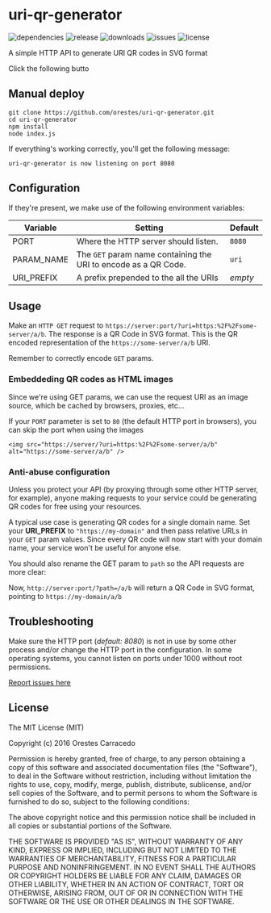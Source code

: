 # uri-qr-generator

![dependencies](https://david-dm.org/orestes/uri-qr-generator.svg)
![release](https://img.shields.io/github/release/qubyte/rubidium.svg)
![downloads](https://img.shields.io/github/downloads/orestes/uri-qr-generator/total.svg)
![issues](https://img.shields.io/github/issues/orestes/uri-qr-generator.svg)
![license](https://img.shields.io/github/license/orestes/uri-qr-generator.svg)

A simple HTTP API to generate URI QR codes in SVG format


Click the following butto

## Manual deploy

```
git clone https://github.com/orestes/uri-qr-generator.git
cd uri-qr-generator
npm install
node index.js
```

If everything's working correctly, you'll get the following message:

```
uri-qr-generator is now listening on port 8080
```

## Configuration

If they're present, we make use of the following environment variables:

| Variable   | Setting                                                         | Default |
|------------|-----------------------------------------------------------------|---------|
| PORT       | Where the HTTP server should listen.                            | `8080`  |
| PARAM_NAME | The `GET` param name containing the URI to encode as a QR Code. | `uri`   |
| URI_PREFIX | A prefix prepended to the all the URIs                          | *empty* |

## Usage

Make an `HTTP GET` request to `https://server:port/?uri=https:%2F%2Fsome-server/a/b`. The response is a QR Code in SVG format. This is the QR encoded representation of the `https://some-server/a/b` URI.

Remember to correctly encode `GET` params.

### Embeddeding QR codes as HTML images

Since we're using GET params, we can use the request URI as an image source, which be cached by browsers, proxies, etc...

If your `PORT` parameter is set to `80` (the default HTTP port in browsers), you can skip the port when using the images

`<img src="https://server/?uri=https:%2F%2Fsome-server/a/b" alt="https://some-server/a/b" />`

### Anti-abuse configuration

Unless you protect your API (by proxying through some other HTTP server, for example), anyone making requests to your service could be generating QR codes for free using your resources.

A typical use case is generating QR codes for a single domain name. Set your **URI_PREFIX** to `"https://my-domain"` and then pass relative URLs in your `GET` param values. Since every QR code will now start with your domain name, your service won't be useful for anyone else.

You should also rename the GET param to `path` so the API requests are more clear:

Now, `http://server:port/?path=/a/b` will return a QR Code in SVG format, pointing to `https://my-domain/a/b`

## Troubleshooting

Make sure the HTTP port (*default: 8080*) is not in use by some other process and/or change the HTTP port in the configuration. In some operating systems, you cannot listen on ports under 1000 without root permissions.

[Report issues here](https://github.com/orestes/uri-qr-generator/issues)

## License

The MIT License (MIT)

Copyright (c) 2016 Orestes Carracedo

Permission is hereby granted, free of charge, to any person obtaining a copy
of this software and associated documentation files (the "Software"), to deal
in the Software without restriction, including without limitation the rights
to use, copy, modify, merge, publish, distribute, sublicense, and/or sell
copies of the Software, and to permit persons to whom the Software is
furnished to do so, subject to the following conditions:

The above copyright notice and this permission notice shall be included in
all copies or substantial portions of the Software.

THE SOFTWARE IS PROVIDED "AS IS", WITHOUT WARRANTY OF ANY KIND, EXPRESS OR
IMPLIED, INCLUDING BUT NOT LIMITED TO THE WARRANTIES OF MERCHANTABILITY,
FITNESS FOR A PARTICULAR PURPOSE AND NONINFRINGEMENT. IN NO EVENT SHALL THE
AUTHORS OR COPYRIGHT HOLDERS BE LIABLE FOR ANY CLAIM, DAMAGES OR OTHER
LIABILITY, WHETHER IN AN ACTION OF CONTRACT, TORT OR OTHERWISE, ARISING FROM,
OUT OF OR IN CONNECTION WITH THE SOFTWARE OR THE USE OR OTHER DEALINGS IN
THE SOFTWARE.
